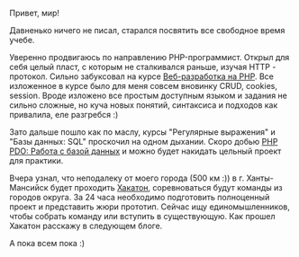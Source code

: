 Привет, мир!

Давненько ничего не писал, старался посвятить все свободное время учебе.

Уверенно продвигаюсь по направлению PHP-программист. Открыл для себя целый пласт, с которым не сталкивался раньше, изучая HTTP - протокол.
Сильно забуксовал на курсе [Веб-разработка на PHP](https://ru.hexlet.io/courses/php-mvc). Все изложенное в курсе было для меня совсем вновинку CRUD, cookies, session. 
Вроде изложено все простым доступным языком и задания не сильно сложные, но куча новых понятий, синтаксиса и подходов как привалила, еле разгребся :) 

Зато дальше пошло как по маслу, курсы 
"Регулярные выражения" и "Базы данных: SQL" проскочил на одном дыхании. Скоро добью [PHP PDO: Работа с базой данных](https://ru.hexlet.io/courses/php-pdo) 
и можно будет накидать цельный проект для практики. 

Вчера узнал, что неподалеку от моего города (500 км :)) в г. Ханты-Мансийск будет проходить [Хакатон](http://хантатон.рф/2018), соревноваться будут команды 
из городов округа. За 24 часа необходимо подготовить полноценный проект и представить жюри прототип. Сейчас ищу единомышленников, чтобы собрать команду или вступить 
в существующую. Как прошел Хакатон расскажу в следующем блоге. 

А пока всем пока :)  


